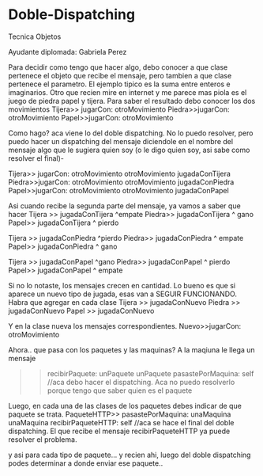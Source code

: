 # Doble-Dispatching
Tecnica Objetos

Ayudante diplomada: Gabriela Perez

Para decidir como tengo que hacer algo, debo conocer a que clase pertenece el objeto que recibe el mensaje, pero tambien a que clase pertenece el parametro. El ejemplo tipico es la suma entre enteros e imaginarios. Otro que recien mire en internet y me parece mas piola es el juego de piedra papel y tijera.
Para saber el resultado debo conocer los dos movimientos
Tijera>> jugarCon: otroMovimiento
Piedra>>jugarCon: otroMovimiento
Papel>>jugarCon: otroMovimiento

Como hago? aca viene lo del doble dispatching. No lo puedo resolver, pero puedo hacer un dispatching del mensaje diciendole en el nombre del mensaje algo que le sugiera quien soy (o le digo quien soy, asi sabe como resolver el final)-

Tijera>> jugarCon: otroMovimiento
      otroMovimiento jugadaConTijera
Piedra>>jugarCon: otroMovimiento
      otroMovimiento jugadaConPiedra
Papel>>jugarCon: otroMovimiento
      otroMovimiento jugadaConPapel

Asi cuando recibe la segunda parte del mensaje, ya vamos a saber que hacer
Tijera >> jugadaConTijera
   ^empate
Piedra>> jugadaConTijera
  ^ gano
Papel>> jugadaConTijera
^ pierdo

Tijera >> jugadaConPiedra
   ^pierdo
Piedra>>  jugadaConPiedra
  ^ empate
Papel>>  jugadaConPiedra
^ gano

Tijera >> jugadaConPapel
   ^gano
Piedra>>  jugadaConPapel
  ^ pierdo
Papel>>  jugadaConPapel
^ empate

Si no lo notaste, los mensajes crecen en cantidad. Lo bueno es que si aparece un nuevo tipo de jugada, esas van a SEGUIR FUNCIONANDO. Habra que agregar en cada clase
Tijera >> jugadaConNuevo
Piedra >> jugadaConNuevo
Papel >> jugadaConNuevo

Y en la clase nueva los mensajes correspondientes.
Nuevo>>jugarCon: otroMovimiento

Ahora.. que pasa con los paquetes y las maquinas?
A la maqiuna le llega un mensaje
>>recibirPaquete: unPaquete
  unPaquete pasastePorMaquina: self  //aca debo hacer el dispatching. Aca no puedo resolverlo porque tengo que saber quien es el paquete

Luego, en cada una de las clases de los paquetes debes indicar de que paquete se trata.
PaqueteHTTP>> pasastePorMaquina: unaMaquina
        unaMaquina recibirPaqueteHTTP: self  //aca se hace el final del doble dispatching. El que recibe el mensaje recibirPaqueteHTTP ya puede resolver el problema.

y asi para cada tipo de paquete... y recien ahi, luego del doble dispatching podes determinar a donde enviar ese paquete..
